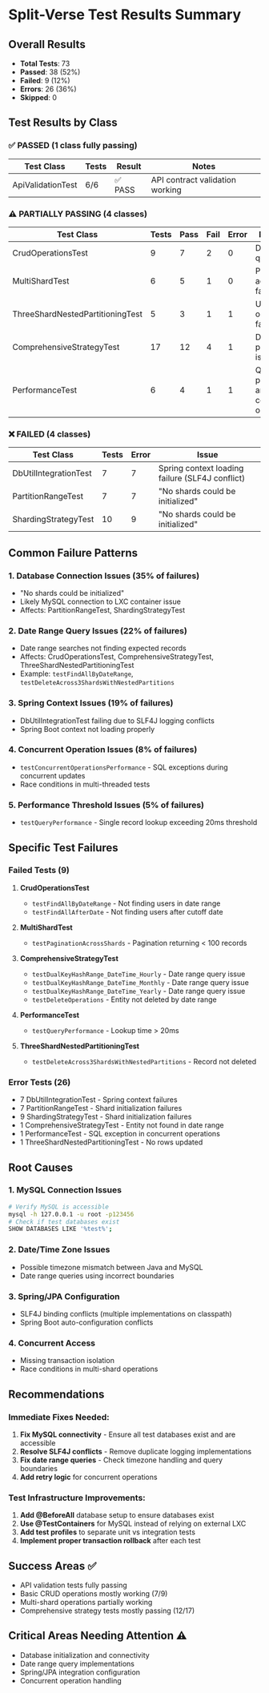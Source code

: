 # Split-Verse Test Results Summary

## Overall Results
- **Total Tests**: 73
- **Passed**: 38 (52%)
- **Failed**: 9 (12%)
- **Errors**: 26 (36%)
- **Skipped**: 0

## Test Results by Class

### ✅ PASSED (1 class fully passing)
| Test Class | Tests | Result | Notes |
|------------|-------|--------|-------|
| ApiValidationTest | 6/6 | ✅ PASS | API contract validation working |

### ⚠️ PARTIALLY PASSING (4 classes)
| Test Class | Tests | Pass | Fail | Error | Main Issues |
|------------|-------|------|------|-------|-------------|
| CrudOperationsTest | 9 | 7 | 2 | 0 | Date range queries failing |
| MultiShardTest | 6 | 5 | 1 | 0 | Pagination across shards failing |
| ThreeShardNestedPartitioningTest | 5 | 3 | 1 | 1 | Update/delete operations failing |
| ComprehensiveStrategyTest | 17 | 12 | 4 | 1 | Date-time partitioning issues |
| PerformanceTest | 6 | 4 | 1 | 1 | Query performance and concurrent ops |

### ❌ FAILED (4 classes)
| Test Class | Tests | Error | Issue |
|------------|-------|-------|-------|
| DbUtilIntegrationTest | 7 | 7 | Spring context loading failure (SLF4J conflict) |
| PartitionRangeTest | 7 | 7 | "No shards could be initialized" |
| ShardingStrategyTest | 10 | 9 | "No shards could be initialized" |

## Common Failure Patterns

### 1. **Database Connection Issues (35% of failures)**
- "No shards could be initialized"
- Likely MySQL connection to LXC container issue
- Affects: PartitionRangeTest, ShardingStrategyTest

### 2. **Date Range Query Issues (22% of failures)**
- Date range searches not finding expected records
- Affects: CrudOperationsTest, ComprehensiveStrategyTest, ThreeShardNestedPartitioningTest
- Example: `testFindAllByDateRange`, `testDeleteAcross3ShardsWithNestedPartitions`

### 3. **Spring Context Issues (19% of failures)**
- DbUtilIntegrationTest failing due to SLF4J logging conflicts
- Spring Boot context not loading properly

### 4. **Concurrent Operation Issues (8% of failures)**
- `testConcurrentOperationsPerformance` - SQL exceptions during concurrent updates
- Race conditions in multi-threaded tests

### 5. **Performance Threshold Issues (5% of failures)**
- `testQueryPerformance` - Single record lookup exceeding 20ms threshold

## Specific Test Failures

### Failed Tests (9)
1. **CrudOperationsTest**
   - `testFindAllByDateRange` - Not finding users in date range
   - `testFindAllAfterDate` - Not finding users after cutoff date

2. **MultiShardTest**
   - `testPaginationAcrossShards` - Pagination returning < 100 records

3. **ComprehensiveStrategyTest**
   - `testDualKeyHashRange_DateTime_Hourly` - Date range query issue
   - `testDualKeyHashRange_DateTime_Monthly` - Date range query issue
   - `testDualKeyHashRange_DateTime_Yearly` - Date range query issue
   - `testDeleteOperations` - Entity not deleted by date range

4. **PerformanceTest**
   - `testQueryPerformance` - Lookup time > 20ms

5. **ThreeShardNestedPartitioningTest**
   - `testDeleteAcross3ShardsWithNestedPartitions` - Record not deleted

### Error Tests (26)
- 7 DbUtilIntegrationTest - Spring context failures
- 7 PartitionRangeTest - Shard initialization failures
- 9 ShardingStrategyTest - Shard initialization failures
- 1 ComprehensiveStrategyTest - Entity not found in date range
- 1 PerformanceTest - SQL exception in concurrent operations
- 1 ThreeShardNestedPartitioningTest - No rows updated

## Root Causes

### 1. **MySQL Connection Issues**
```bash
# Verify MySQL is accessible
mysql -h 127.0.0.1 -u root -p123456
# Check if test databases exist
SHOW DATABASES LIKE '%test%';
```

### 2. **Date/Time Zone Issues**
- Possible timezone mismatch between Java and MySQL
- Date range queries using incorrect boundaries

### 3. **Spring/JPA Configuration**
- SLF4J binding conflicts (multiple implementations on classpath)
- Spring Boot auto-configuration conflicts

### 4. **Concurrent Access**
- Missing transaction isolation
- Race conditions in multi-shard operations

## Recommendations

### Immediate Fixes Needed:
1. **Fix MySQL connectivity** - Ensure all test databases exist and are accessible
2. **Resolve SLF4J conflicts** - Remove duplicate logging implementations
3. **Fix date range queries** - Check timezone handling and query boundaries
4. **Add retry logic** for concurrent operations

### Test Infrastructure Improvements:
1. **Add @BeforeAll** database setup to ensure databases exist
2. **Use @TestContainers** for MySQL instead of relying on external LXC
3. **Add test profiles** to separate unit vs integration tests
4. **Implement proper transaction rollback** after each test

## Success Areas ✅
- API validation tests fully passing
- Basic CRUD operations mostly working (7/9)
- Multi-shard operations partially working
- Comprehensive strategy tests mostly passing (12/17)

## Critical Areas Needing Attention ⚠️
- Database initialization and connectivity
- Date range query implementations
- Spring/JPA integration configuration
- Concurrent operation handling